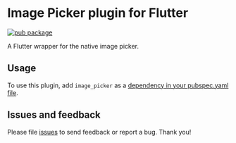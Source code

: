 # Image Picker plugin for Flutter

[![pub package](https://img.shields.io/pub/v/image_picker.svg)](https://pub.dartlang.org/packages/image_picker)

A Flutter wrapper for the native image picker.

## Usage
To use this plugin, add `image_picker` as a [dependency in your pubspec.yaml file](https://flutter.io/platform-plugins/).

## Issues and feedback

Please file [issues](https://github.com/flutter/flutter/issues/new)
to send feedback or report a bug. Thank you!
